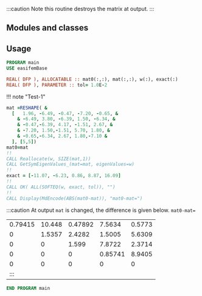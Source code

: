 :::caution
Note this routine destroys the matrix at output.
:::

## Modules and classes

## Usage

```fortran
PROGRAM main
USE easifemBase
```

```fortran
REAL( DFP ), ALLOCATABLE :: mat0(:,:), mat(:,:), w(:), exact(:)
REAL( DFP ), PARAMETER :: tol= 1.0E-2
```

!!! note "Test-1"

```fortran
mat =RESHAPE( &
  [   1.96, -6.49, -0.47, -7.20, -0.65, &
    & -6.49, 3.80, -6.39, 1.50, -6.34, &
    & -0.47,-6.39, 4.17, -1.51, 2.67, &
    & -7.20, 1.50,-1.51, 5.70, 1.80, &
    & -0.65,-6.34, 2.67, 1.80,-7.10 &
  ], [5,5])
mat0=mat
!!
CALL Reallocate(w, SIZE(mat,1))
CALL GetSymEigenValues_(mat=mat, eigenValues=w)
!!
exact = [-11.07, -6.23, 0.86, 8.87, 16.09]
!!
CALL OK( ALL(SOFTEQ(w, exact, tol)), "")
!!
CALL Display(MdEncode(ABS(mat0-mat)), "mat0-mat=")
```

:::caution
At output `mat` is changed, the difference is given below.
`mat0-mat=`

|         |        |         |         |        |
| ------- | ------ | ------- | ------- | ------ |
| 0.79415 | 10.448 | 0.47892 | 7.5634  | 0.5773 |
| 0       | 1.5357 | 2.4282  | 1.5005  | 5.6309 |
| 0       | 0      | 1.599   | 7.8722  | 2.3714 |
| 0       | 0      | 0       | 0.85741 | 8.9405 |
| 0       | 0      | 0       | 0       | 0      |
| :::     |        |         |         |        |

```fortran
END PROGRAM main
```

